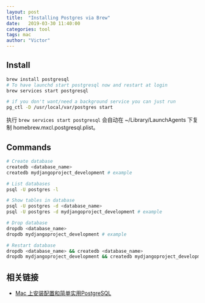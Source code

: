 ```yaml
---
layout: post
title:  "Installing Postgres via Brew"
date:   2019-03-30 11:40:00
categories: tool
tags: mac
author: "Victor"
---
```


## Install

```bash
brew install postgresql
# To have launchd start postgresql now and restart at login
brew services start postgresql

# if you don't want/need a background service you can just run
pg_ctl -D /usr/local/var/postgres start
```

执行 `brew services start postgresql` 会自动在 ~/Library/LaunchAgents 下复制 homebrew.mxcl.postgresql.plist。

## Commands

```bash
# Create database
createdb <database_name>
createdb mydjangoproject_development # example

# List databases
psql -U postgres -l

# Show tables in database
psql -U postgres -d <database_name>
psql -U postgres -d mydjangoproject_development # example

# Drop database
dropdb <database_name>
dropdb mydjangoproject_development # example

# Restart database
dropdb <database_name> && createdb <database_name>
dropdb mydjangoproject_development && createdb mydjangoproject_development # example
```

## 相关链接

* [Mac 上安装配置和简单实用PostgreSQL](https://www.jianshu.com/p/9e91aa8782da)
